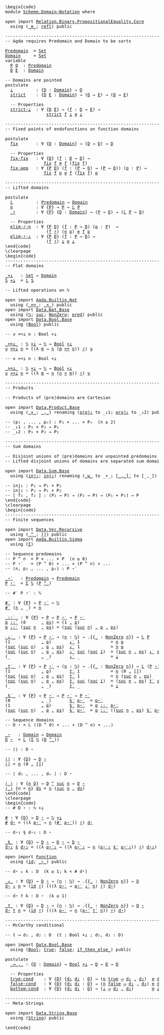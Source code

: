 <pre class="Agda"><a id="1" class="Markup">\begin{code}</a>
<a id="14" class="Keyword">module</a> <a id="21" href="Scheme.Domain-Notation.html" class="Module">Scheme.Domain-Notation</a> <a id="44" class="Keyword">where</a>

<a id="51" class="Keyword">open</a> <a id="56" class="Keyword">import</a> <a id="63" href="Relation.Binary.PropositionalEquality.Core.html" class="Module">Relation.Binary.PropositionalEquality.Core</a>
  <a id="108" class="Keyword">using</a> <a id="114" class="Symbol">(</a><a id="115" href="Agda.Builtin.Equality.html#150" class="Datatype Operator">_≡_</a><a id="118" class="Symbol">;</a> <a id="120" href="Agda.Builtin.Equality.html#207" class="InductiveConstructor">refl</a><a id="124" class="Symbol">)</a> <a id="126" class="Keyword">public</a>

<a id="134" class="Comment">------------------------------------------------------------------------</a>
<a id="207" class="Comment">-- Agda requires Predomain and Domain to be sorts</a>

<a id="Predomain"></a><a id="258" href="Scheme.Domain-Notation.html#258" class="Function">Predomain</a>  <a id="269" class="Symbol">=</a> <a id="271" href="Agda.Primitive.html#388" class="Primitive">Set</a>
<a id="Domain"></a><a id="275" href="Scheme.Domain-Notation.html#275" class="Function">Domain</a>     <a id="286" class="Symbol">=</a> <a id="288" href="Agda.Primitive.html#388" class="Primitive">Set</a>
<a id="292" class="Keyword">variable</a>
  <a id="303" href="Scheme.Domain-Notation.html#303" class="Generalizable">P</a> <a id="305" href="Scheme.Domain-Notation.html#305" class="Generalizable">Q</a>  <a id="308" class="Symbol">:</a> <a id="310" href="Scheme.Domain-Notation.html#258" class="Function">Predomain</a>
  <a id="322" href="Scheme.Domain-Notation.html#322" class="Generalizable">D</a> <a id="324" href="Scheme.Domain-Notation.html#324" class="Generalizable">E</a>  <a id="327" class="Symbol">:</a> <a id="329" href="Scheme.Domain-Notation.html#275" class="Function">Domain</a>

<a id="337" class="Comment">-- Domains are pointed</a>
<a id="360" class="Keyword">postulate</a>
  <a id="⊥"></a><a id="372" href="Scheme.Domain-Notation.html#372" class="Postulate">⊥</a>         <a id="382" class="Symbol">:</a> <a id="384" class="Symbol">{</a><a id="385" href="Scheme.Domain-Notation.html#385" class="Bound">D</a> <a id="387" class="Symbol">:</a> <a id="389" href="Scheme.Domain-Notation.html#275" class="Function">Domain</a><a id="395" class="Symbol">}</a> <a id="397" class="Symbol">→</a> <a id="399" href="Scheme.Domain-Notation.html#385" class="Bound">D</a>
  <a id="strict"></a><a id="403" href="Scheme.Domain-Notation.html#403" class="Postulate">strict</a>    <a id="413" class="Symbol">:</a> <a id="415" class="Symbol">{</a><a id="416" href="Scheme.Domain-Notation.html#416" class="Bound">D</a> <a id="418" href="Scheme.Domain-Notation.html#418" class="Bound">E</a> <a id="420" class="Symbol">:</a> <a id="422" href="Scheme.Domain-Notation.html#275" class="Function">Domain</a><a id="428" class="Symbol">}</a> <a id="430" class="Symbol">→</a> <a id="432" class="Symbol">(</a><a id="433" href="Scheme.Domain-Notation.html#416" class="Bound">D</a> <a id="435" class="Symbol">→</a> <a id="437" href="Scheme.Domain-Notation.html#418" class="Bound">E</a><a id="438" class="Symbol">)</a> <a id="440" class="Symbol">→</a> <a id="442" class="Symbol">(</a><a id="443" href="Scheme.Domain-Notation.html#416" class="Bound">D</a> <a id="445" class="Symbol">→</a> <a id="447" href="Scheme.Domain-Notation.html#418" class="Bound">E</a><a id="448" class="Symbol">)</a>

  <a id="453" class="Comment">-- Properties</a>
  <a id="strict-⊥"></a><a id="469" href="Scheme.Domain-Notation.html#469" class="Postulate">strict-⊥</a>  <a id="479" class="Symbol">:</a> <a id="481" class="Symbol">∀</a> <a id="483" class="Symbol">{</a><a id="484" href="Scheme.Domain-Notation.html#484" class="Bound">D</a> <a id="486" href="Scheme.Domain-Notation.html#486" class="Bound">E</a><a id="487" class="Symbol">}</a> <a id="489" class="Symbol">→</a> <a id="491" class="Symbol">(</a><a id="492" href="Scheme.Domain-Notation.html#492" class="Bound">f</a> <a id="494" class="Symbol">:</a> <a id="496" href="Scheme.Domain-Notation.html#484" class="Bound">D</a> <a id="498" class="Symbol">→</a> <a id="500" href="Scheme.Domain-Notation.html#486" class="Bound">E</a><a id="501" class="Symbol">)</a> <a id="503" class="Symbol">→</a>
                <a id="521" href="Scheme.Domain-Notation.html#403" class="Postulate">strict</a> <a id="528" href="Scheme.Domain-Notation.html#492" class="Bound">f</a> <a id="530" href="Scheme.Domain-Notation.html#372" class="Postulate">⊥</a> <a id="532" href="Agda.Builtin.Equality.html#150" class="Datatype Operator">≡</a> <a id="534" href="Scheme.Domain-Notation.html#372" class="Postulate">⊥</a>

<a id="537" class="Comment">------------------------------------------------------------------------</a>
<a id="610" class="Comment">-- Fixed points of endofunctions on function domains</a>

<a id="664" class="Keyword">postulate</a>
  <a id="fix"></a><a id="676" href="Scheme.Domain-Notation.html#676" class="Postulate">fix</a>       <a id="686" class="Symbol">:</a> <a id="688" class="Symbol">∀</a> <a id="690" class="Symbol">{</a><a id="691" href="Scheme.Domain-Notation.html#691" class="Bound">D</a> <a id="693" class="Symbol">:</a> <a id="695" href="Scheme.Domain-Notation.html#275" class="Function">Domain</a><a id="701" class="Symbol">}</a> <a id="703" class="Symbol">→</a> <a id="705" class="Symbol">(</a><a id="706" href="Scheme.Domain-Notation.html#691" class="Bound">D</a> <a id="708" class="Symbol">→</a> <a id="710" href="Scheme.Domain-Notation.html#691" class="Bound">D</a><a id="711" class="Symbol">)</a> <a id="713" class="Symbol">→</a> <a id="715" href="Scheme.Domain-Notation.html#691" class="Bound">D</a>

  <a id="720" class="Comment">-- Properties</a>
  <a id="fix-fix"></a><a id="736" href="Scheme.Domain-Notation.html#736" class="Postulate">fix-fix</a>   <a id="746" class="Symbol">:</a> <a id="748" class="Symbol">∀</a> <a id="750" class="Symbol">{</a><a id="751" href="Scheme.Domain-Notation.html#751" class="Bound">D</a><a id="752" class="Symbol">}</a> <a id="754" class="Symbol">(</a><a id="755" href="Scheme.Domain-Notation.html#755" class="Bound">f</a> <a id="757" class="Symbol">:</a> <a id="759" href="Scheme.Domain-Notation.html#751" class="Bound">D</a> <a id="761" class="Symbol">→</a> <a id="763" href="Scheme.Domain-Notation.html#751" class="Bound">D</a><a id="764" class="Symbol">)</a> <a id="766" class="Symbol">→</a>
               <a id="783" href="Scheme.Domain-Notation.html#676" class="Postulate">fix</a> <a id="787" href="Scheme.Domain-Notation.html#755" class="Bound">f</a> <a id="789" href="Agda.Builtin.Equality.html#150" class="Datatype Operator">≡</a> <a id="791" href="Scheme.Domain-Notation.html#755" class="Bound">f</a> <a id="793" class="Symbol">(</a><a id="794" href="Scheme.Domain-Notation.html#676" class="Postulate">fix</a> <a id="798" href="Scheme.Domain-Notation.html#755" class="Bound">f</a><a id="799" class="Symbol">)</a>
  <a id="fix-app"></a><a id="803" href="Scheme.Domain-Notation.html#803" class="Postulate">fix-app</a>   <a id="813" class="Symbol">:</a> <a id="815" class="Symbol">∀</a> <a id="817" class="Symbol">{</a><a id="818" href="Scheme.Domain-Notation.html#818" class="Bound">P</a> <a id="820" href="Scheme.Domain-Notation.html#820" class="Bound">D</a><a id="821" class="Symbol">}</a> <a id="823" class="Symbol">(</a><a id="824" href="Scheme.Domain-Notation.html#824" class="Bound">f</a> <a id="826" class="Symbol">:</a> <a id="828" class="Symbol">(</a><a id="829" href="Scheme.Domain-Notation.html#818" class="Bound">P</a> <a id="831" class="Symbol">→</a> <a id="833" href="Scheme.Domain-Notation.html#820" class="Bound">D</a><a id="834" class="Symbol">)</a> <a id="836" class="Symbol">→</a> <a id="838" class="Symbol">(</a><a id="839" href="Scheme.Domain-Notation.html#818" class="Bound">P</a> <a id="841" class="Symbol">→</a> <a id="843" href="Scheme.Domain-Notation.html#820" class="Bound">D</a><a id="844" class="Symbol">))</a> <a id="847" class="Symbol">(</a><a id="848" href="Scheme.Domain-Notation.html#848" class="Bound">p</a> <a id="850" class="Symbol">:</a> <a id="852" href="Scheme.Domain-Notation.html#818" class="Bound">P</a><a id="853" class="Symbol">)</a> <a id="855" class="Symbol">→</a>
               <a id="872" href="Scheme.Domain-Notation.html#676" class="Postulate">fix</a> <a id="876" href="Scheme.Domain-Notation.html#824" class="Bound">f</a> <a id="878" href="Scheme.Domain-Notation.html#848" class="Bound">p</a> <a id="880" href="Agda.Builtin.Equality.html#150" class="Datatype Operator">≡</a> <a id="882" href="Scheme.Domain-Notation.html#824" class="Bound">f</a> <a id="884" class="Symbol">(</a><a id="885" href="Scheme.Domain-Notation.html#676" class="Postulate">fix</a> <a id="889" href="Scheme.Domain-Notation.html#824" class="Bound">f</a><a id="890" class="Symbol">)</a> <a id="892" href="Scheme.Domain-Notation.html#848" class="Bound">p</a>

<a id="895" class="Comment">------------------------------------------------------------------------</a>
<a id="968" class="Comment">-- Lifted domains</a>

<a id="987" class="Keyword">postulate</a>
  <a id="𝕃"></a><a id="999" href="Scheme.Domain-Notation.html#999" class="Postulate">𝕃</a>         <a id="1009" class="Symbol">:</a> <a id="1011" href="Scheme.Domain-Notation.html#258" class="Function">Predomain</a> <a id="1021" class="Symbol">→</a> <a id="1023" href="Scheme.Domain-Notation.html#275" class="Function">Domain</a>
  <a id="η"></a><a id="1032" href="Scheme.Domain-Notation.html#1032" class="Postulate">η</a>         <a id="1042" class="Symbol">:</a> <a id="1044" class="Symbol">∀</a> <a id="1046" class="Symbol">{</a><a id="1047" href="Scheme.Domain-Notation.html#1047" class="Bound">P</a><a id="1048" class="Symbol">}</a> <a id="1050" class="Symbol">→</a> <a id="1052" href="Scheme.Domain-Notation.html#1047" class="Bound">P</a> <a id="1054" class="Symbol">→</a> <a id="1056" href="Scheme.Domain-Notation.html#999" class="Postulate">𝕃</a> <a id="1058" href="Scheme.Domain-Notation.html#1047" class="Bound">P</a>
  <a id="_♯"></a><a id="1062" href="Scheme.Domain-Notation.html#1062" class="Postulate Operator">_♯</a>        <a id="1072" class="Symbol">:</a> <a id="1074" class="Symbol">∀</a> <a id="1076" class="Symbol">{</a><a id="1077" href="Scheme.Domain-Notation.html#1077" class="Bound">P</a><a id="1078" class="Symbol">}</a> <a id="1080" class="Symbol">{</a><a id="1081" href="Scheme.Domain-Notation.html#1081" class="Bound">D</a> <a id="1083" class="Symbol">:</a> <a id="1085" href="Scheme.Domain-Notation.html#275" class="Function">Domain</a><a id="1091" class="Symbol">}</a> <a id="1093" class="Symbol">→</a> <a id="1095" class="Symbol">(</a><a id="1096" href="Scheme.Domain-Notation.html#1077" class="Bound">P</a> <a id="1098" class="Symbol">→</a> <a id="1100" href="Scheme.Domain-Notation.html#1081" class="Bound">D</a><a id="1101" class="Symbol">)</a> <a id="1103" class="Symbol">→</a> <a id="1105" class="Symbol">(</a><a id="1106" href="Scheme.Domain-Notation.html#999" class="Postulate">𝕃</a> <a id="1108" href="Scheme.Domain-Notation.html#1077" class="Bound">P</a> <a id="1110" class="Symbol">→</a> <a id="1112" href="Scheme.Domain-Notation.html#1081" class="Bound">D</a><a id="1113" class="Symbol">)</a>

  <a id="1118" class="Comment">-- Properties</a>
  <a id="elim-♯-η"></a><a id="1134" href="Scheme.Domain-Notation.html#1134" class="Postulate">elim-♯-η</a>  <a id="1144" class="Symbol">:</a> <a id="1146" class="Symbol">∀</a> <a id="1148" class="Symbol">{</a><a id="1149" href="Scheme.Domain-Notation.html#1149" class="Bound">P</a> <a id="1151" href="Scheme.Domain-Notation.html#1151" class="Bound">D</a><a id="1152" class="Symbol">}</a> <a id="1154" class="Symbol">(</a><a id="1155" href="Scheme.Domain-Notation.html#1155" class="Bound">f</a> <a id="1157" class="Symbol">:</a> <a id="1159" href="Scheme.Domain-Notation.html#1149" class="Bound">P</a> <a id="1161" class="Symbol">→</a> <a id="1163" href="Scheme.Domain-Notation.html#1151" class="Bound">D</a><a id="1164" class="Symbol">)</a> <a id="1166" class="Symbol">(</a><a id="1167" href="Scheme.Domain-Notation.html#1167" class="Bound">p</a> <a id="1169" class="Symbol">:</a> <a id="1171" href="Scheme.Domain-Notation.html#1149" class="Bound">P</a><a id="1172" class="Symbol">)</a>  <a id="1175" class="Symbol">→</a>
                <a id="1193" class="Symbol">(</a><a id="1194" href="Scheme.Domain-Notation.html#1155" class="Bound">f</a> <a id="1196" href="Scheme.Domain-Notation.html#1062" class="Postulate Operator">♯</a><a id="1197" class="Symbol">)</a> <a id="1199" class="Symbol">(</a><a id="1200" href="Scheme.Domain-Notation.html#1032" class="Postulate">η</a> <a id="1202" href="Scheme.Domain-Notation.html#1167" class="Bound">p</a><a id="1203" class="Symbol">)</a> <a id="1205" href="Agda.Builtin.Equality.html#150" class="Datatype Operator">≡</a> <a id="1207" href="Scheme.Domain-Notation.html#1155" class="Bound">f</a> <a id="1209" href="Scheme.Domain-Notation.html#1167" class="Bound">p</a>
  <a id="elim-♯-⊥"></a><a id="1213" href="Scheme.Domain-Notation.html#1213" class="Postulate">elim-♯-⊥</a>  <a id="1223" class="Symbol">:</a> <a id="1225" class="Symbol">∀</a> <a id="1227" class="Symbol">{</a><a id="1228" href="Scheme.Domain-Notation.html#1228" class="Bound">P</a> <a id="1230" href="Scheme.Domain-Notation.html#1230" class="Bound">D</a><a id="1231" class="Symbol">}</a> <a id="1233" class="Symbol">(</a><a id="1234" href="Scheme.Domain-Notation.html#1234" class="Bound">f</a> <a id="1236" class="Symbol">:</a> <a id="1238" href="Scheme.Domain-Notation.html#1228" class="Bound">P</a> <a id="1240" class="Symbol">→</a> <a id="1242" href="Scheme.Domain-Notation.html#1230" class="Bound">D</a><a id="1243" class="Symbol">)</a> <a id="1245" class="Symbol">→</a>
                <a id="1263" class="Symbol">(</a><a id="1264" href="Scheme.Domain-Notation.html#1234" class="Bound">f</a> <a id="1266" href="Scheme.Domain-Notation.html#1062" class="Postulate Operator">♯</a><a id="1267" class="Symbol">)</a> <a id="1269" href="Scheme.Domain-Notation.html#372" class="Postulate">⊥</a> <a id="1271" href="Agda.Builtin.Equality.html#150" class="Datatype Operator">≡</a> <a id="1273" href="Scheme.Domain-Notation.html#372" class="Postulate">⊥</a>
<a id="1275" class="Markup">\end{code}</a><a id="1285" class="Background">
\clearpage
</a><a id="1297" class="Markup">\begin{code}</a>
<a id="1310" class="Comment">------------------------------------------------------------------------</a>
<a id="1383" class="Comment">-- Flat domains</a>

<a id="_+⊥"></a><a id="1400" href="Scheme.Domain-Notation.html#1400" class="Function Operator">_+⊥</a>   <a id="1406" class="Symbol">:</a> <a id="1408" href="Agda.Primitive.html#388" class="Primitive">Set</a> <a id="1412" class="Symbol">→</a> <a id="1414" href="Scheme.Domain-Notation.html#275" class="Function">Domain</a>
<a id="1421" href="Scheme.Domain-Notation.html#1421" class="Bound">S</a> <a id="1423" href="Scheme.Domain-Notation.html#1400" class="Function Operator">+⊥</a>  <a id="1427" class="Symbol">=</a> <a id="1429" href="Scheme.Domain-Notation.html#999" class="Postulate">𝕃</a> <a id="1431" href="Scheme.Domain-Notation.html#1421" class="Bound">S</a>

<a id="1434" class="Comment">-- Lifted operations on ℕ</a>

<a id="1461" class="Keyword">open</a> <a id="1466" class="Keyword">import</a> <a id="1473" href="Agda.Builtin.Nat.html" class="Module">Agda.Builtin.Nat</a>
  <a id="1492" class="Keyword">using</a> <a id="1498" class="Symbol">(</a><a id="1499" href="Agda.Builtin.Nat.html#631" class="Primitive Operator">_==_</a><a id="1503" class="Symbol">;</a> <a id="1505" href="Agda.Builtin.Nat.html#757" class="Primitive Operator">_&lt;_</a><a id="1508" class="Symbol">)</a> <a id="1510" class="Keyword">public</a>
<a id="1517" class="Keyword">open</a> <a id="1522" class="Keyword">import</a> <a id="1529" href="Data.Nat.Base.html" class="Module">Data.Nat.Base</a>
  <a id="1545" class="Keyword">using</a> <a id="1551" class="Symbol">(</a><a id="1552" href="Agda.Builtin.Nat.html#203" class="Datatype">ℕ</a><a id="1553" class="Symbol">;</a> <a id="1555" href="Agda.Builtin.Nat.html#234" class="InductiveConstructor">suc</a><a id="1558" class="Symbol">;</a> <a id="1560" href="Data.Nat.Base.html#3266" class="Record">NonZero</a><a id="1567" class="Symbol">;</a> <a id="1569" href="Data.Nat.Base.html#5272" class="Function">pred</a><a id="1573" class="Symbol">)</a> <a id="1575" class="Keyword">public</a>
<a id="1582" class="Keyword">open</a> <a id="1587" class="Keyword">import</a> <a id="1594" href="Data.Bool.Base.html" class="Module">Data.Bool.Base</a>
  <a id="1611" class="Keyword">using</a> <a id="1617" class="Symbol">(</a><a id="1618" href="Agda.Builtin.Bool.html#173" class="Datatype">Bool</a><a id="1622" class="Symbol">)</a> <a id="1624" class="Keyword">public</a>

<a id="1632" class="Comment">-- ν ==⊥ n : Bool +⊥</a>

<a id="_==⊥_"></a><a id="1654" href="Scheme.Domain-Notation.html#1654" class="Function Operator">_==⊥_</a> <a id="1660" class="Symbol">:</a> <a id="1662" href="Agda.Builtin.Nat.html#203" class="Datatype">ℕ</a> <a id="1664" href="Scheme.Domain-Notation.html#1400" class="Function Operator">+⊥</a> <a id="1667" class="Symbol">→</a> <a id="1669" href="Agda.Builtin.Nat.html#203" class="Datatype">ℕ</a> <a id="1671" class="Symbol">→</a> <a id="1673" href="Agda.Builtin.Bool.html#173" class="Datatype">Bool</a> <a id="1678" href="Scheme.Domain-Notation.html#1400" class="Function Operator">+⊥</a>
<a id="1681" href="Scheme.Domain-Notation.html#1681" class="Bound">ν</a> <a id="1683" href="Scheme.Domain-Notation.html#1654" class="Function Operator">==⊥</a> <a id="1687" href="Scheme.Domain-Notation.html#1687" class="Bound">n</a> <a id="1689" class="Symbol">=</a> <a id="1691" class="Symbol">((λ</a> <a id="1695" href="Scheme.Domain-Notation.html#1695" class="Bound">m</a> <a id="1697" class="Symbol">→</a> <a id="1699" href="Scheme.Domain-Notation.html#1032" class="Postulate">η</a> <a id="1701" class="Symbol">(</a><a id="1702" href="Scheme.Domain-Notation.html#1695" class="Bound">m</a> <a id="1704" href="Agda.Builtin.Nat.html#631" class="Primitive Operator">==</a> <a id="1707" href="Scheme.Domain-Notation.html#1687" class="Bound">n</a><a id="1708" class="Symbol">))</a> <a id="1711" href="Scheme.Domain-Notation.html#1062" class="Postulate Operator">♯</a><a id="1712" class="Symbol">)</a> <a id="1714" href="Scheme.Domain-Notation.html#1681" class="Bound">ν</a>

<a id="1717" class="Comment">-- ν &gt;=⊥ n : Bool +⊥</a>

<a id="_&gt;=⊥_"></a><a id="1739" href="Scheme.Domain-Notation.html#1739" class="Function Operator">_&gt;=⊥_</a> <a id="1745" class="Symbol">:</a> <a id="1747" href="Agda.Builtin.Nat.html#203" class="Datatype">ℕ</a> <a id="1749" href="Scheme.Domain-Notation.html#1400" class="Function Operator">+⊥</a> <a id="1752" class="Symbol">→</a> <a id="1754" href="Agda.Builtin.Nat.html#203" class="Datatype">ℕ</a> <a id="1756" class="Symbol">→</a> <a id="1758" href="Agda.Builtin.Bool.html#173" class="Datatype">Bool</a> <a id="1763" href="Scheme.Domain-Notation.html#1400" class="Function Operator">+⊥</a>
<a id="1766" href="Scheme.Domain-Notation.html#1766" class="Bound">ν</a> <a id="1768" href="Scheme.Domain-Notation.html#1739" class="Function Operator">&gt;=⊥</a> <a id="1772" href="Scheme.Domain-Notation.html#1772" class="Bound">n</a> <a id="1774" class="Symbol">=</a> <a id="1776" class="Symbol">((λ</a> <a id="1780" href="Scheme.Domain-Notation.html#1780" class="Bound">m</a> <a id="1782" class="Symbol">→</a> <a id="1784" href="Scheme.Domain-Notation.html#1032" class="Postulate">η</a> <a id="1786" class="Symbol">(</a><a id="1787" href="Scheme.Domain-Notation.html#1772" class="Bound">n</a> <a id="1789" href="Agda.Builtin.Nat.html#757" class="Primitive Operator">&lt;</a> <a id="1791" href="Scheme.Domain-Notation.html#1780" class="Bound">m</a><a id="1792" class="Symbol">))</a> <a id="1795" href="Scheme.Domain-Notation.html#1062" class="Postulate Operator">♯</a><a id="1796" class="Symbol">)</a> <a id="1798" href="Scheme.Domain-Notation.html#1766" class="Bound">ν</a>

<a id="1801" class="Comment">------------------------------------------------------------------------</a>
<a id="1874" class="Comment">-- Products</a>

<a id="1887" class="Comment">-- Products of (pre)domains are Cartesian</a>

<a id="1930" class="Keyword">open</a> <a id="1935" class="Keyword">import</a> <a id="1942" href="Data.Product.Base.html" class="Module">Data.Product.Base</a>
  <a id="1962" class="Keyword">using</a> <a id="1968" class="Symbol">(</a><a id="1969" href="Data.Product.Base.html#1618" class="Function Operator">_×_</a><a id="1972" class="Symbol">;</a> <a id="1974" href="Agda.Builtin.Sigma.html#235" class="InductiveConstructor Operator">_,_</a><a id="1977" class="Symbol">)</a> <a id="1979" class="Keyword">renaming</a> <a id="1988" class="Symbol">(</a><a id="1989" href="Data.Product.Base.html#636" class="Field">proj₁</a> <a id="1995" class="Symbol">to</a> <a id="1998" class="Field">_↓1</a><a id="2001" class="Symbol">;</a> <a id="2003" href="Data.Product.Base.html#650" class="Field">proj₂</a> <a id="2009" class="Symbol">to</a> <a id="2012" class="Field">_↓2</a><a id="2015" class="Symbol">)</a> <a id="2017" class="Keyword">public</a>

<a id="2025" class="Comment">-- (p₁ , ... , pₙ) : P₁ × ... × Pₙ  (n ≥ 2)</a>
<a id="2069" class="Comment">-- _↓1 : P₁ × P₂ → P₁</a>
<a id="2091" class="Comment">-- _↓2 : P₁ × P₂ → P₂</a>

<a id="2114" class="Comment">------------------------------------------------------------------------</a>
<a id="2187" class="Comment">-- Sum domains</a>

<a id="2203" class="Comment">-- Disjoint unions of (pre)domains are unpointed predomains</a>
<a id="2263" class="Comment">-- Lifted disjoint unions of domains are separated sum domains</a>

<a id="2327" class="Keyword">open</a> <a id="2332" class="Keyword">import</a> <a id="2339" href="Data.Sum.Base.html" class="Module">Data.Sum.Base</a>
  <a id="2355" class="Keyword">using</a> <a id="2361" class="Symbol">(</a><a id="2362" href="Data.Sum.Base.html#675" class="InductiveConstructor">inj₁</a><a id="2366" class="Symbol">;</a> <a id="2368" href="Data.Sum.Base.html#700" class="InductiveConstructor">inj₂</a><a id="2372" class="Symbol">)</a> <a id="2374" class="Keyword">renaming</a> <a id="2383" class="Symbol">(</a><a id="2384" href="Data.Sum.Base.html#625" class="Datatype Operator">_⊎_</a> <a id="2388" class="Symbol">to</a> <a id="2391" class="Datatype Operator">_+_</a><a id="2394" class="Symbol">;</a> <a id="2396" href="Data.Sum.Base.html#980" class="Function Operator">[_,_]′</a> <a id="2403" class="Symbol">to</a> <a id="2406" class="Function Operator">[_,_]</a><a id="2411" class="Symbol">)</a> <a id="2413" class="Keyword">public</a>

<a id="2421" class="Comment">-- inj₁ : P₁ → P₁ + P₂</a>
<a id="2444" class="Comment">-- inj₂ : P₂ → P₁ + P₂</a>
<a id="2467" class="Comment">-- [ f₁ , f₂ ] : (P₁ → P) → (P₂ → P) → (P₁ + P₂) → P</a>
<a id="2520" class="Markup">\end{code}</a><a id="2530" class="Background">
\clearpage
</a><a id="2542" class="Markup">\begin{code}</a>
<a id="2555" class="Comment">------------------------------------------------------------------------</a>
<a id="2628" class="Comment">-- Finite sequences</a>

<a id="2649" class="Keyword">open</a> <a id="2654" class="Keyword">import</a> <a id="2661" href="Data.Vec.Recursive.html" class="Module">Data.Vec.Recursive</a>
  <a id="2682" class="Keyword">using</a> <a id="2688" class="Symbol">(</a><a id="2689" href="Data.Vec.Recursive.html#1962" class="Function Operator">_^_</a><a id="2692" class="Symbol">;</a> <a id="2694" href="Data.Vec.Recursive.html#2053" class="InductiveConstructor">[]</a><a id="2696" class="Symbol">)</a> <a id="2698" class="Keyword">public</a>
<a id="2705" class="Keyword">open</a> <a id="2710" class="Keyword">import</a> <a id="2717" href="Agda.Builtin.Sigma.html" class="Module">Agda.Builtin.Sigma</a>
  <a id="2738" class="Keyword">using</a> <a id="2744" class="Symbol">(</a><a id="2745" href="Agda.Builtin.Sigma.html#165" class="Record">Σ</a><a id="2746" class="Symbol">)</a>

<a id="2749" class="Comment">-- Sequence predomains</a>
<a id="2772" class="Comment">-- P ^ n  = P × ... × P  (n ≥ 0)</a>
<a id="2805" class="Comment">-- P ⋆′   = (P ^ 0) + ... + (P ^ n) + ...</a>
<a id="2847" class="Comment">-- (n, p₁ , ... , pₙ) : P ⋆′</a>

<a id="_⋆′"></a><a id="2877" href="Scheme.Domain-Notation.html#2877" class="Function Operator">_⋆′</a>   <a id="2883" class="Symbol">:</a> <a id="2885" href="Scheme.Domain-Notation.html#258" class="Function">Predomain</a> <a id="2895" class="Symbol">→</a> <a id="2897" href="Scheme.Domain-Notation.html#258" class="Function">Predomain</a>
<a id="2907" href="Scheme.Domain-Notation.html#2907" class="Bound">P</a> <a id="2909" href="Scheme.Domain-Notation.html#2877" class="Function Operator">⋆′</a>  <a id="2913" class="Symbol">=</a> <a id="2915" href="Agda.Builtin.Sigma.html#165" class="Record">Σ</a> <a id="2917" href="Agda.Builtin.Nat.html#203" class="Datatype">ℕ</a> <a id="2919" class="Symbol">(</a><a id="2920" href="Scheme.Domain-Notation.html#2907" class="Bound">P</a> <a id="2922" href="Data.Vec.Recursive.html#1962" class="Function Operator">^_</a><a id="2924" class="Symbol">)</a>

<a id="2927" class="Comment">-- #′ P ⋆′ : ℕ</a>

<a id="#′"></a><a id="2943" href="Scheme.Domain-Notation.html#2943" class="Function">#′</a> <a id="2946" class="Symbol">:</a> <a id="2948" class="Symbol">∀</a> <a id="2950" class="Symbol">{</a><a id="2951" href="Scheme.Domain-Notation.html#2951" class="Bound">P</a><a id="2952" class="Symbol">}</a> <a id="2954" class="Symbol">→</a> <a id="2956" href="Scheme.Domain-Notation.html#2951" class="Bound">P</a> <a id="2958" href="Scheme.Domain-Notation.html#2877" class="Function Operator">⋆′</a> <a id="2961" class="Symbol">→</a> <a id="2963" href="Agda.Builtin.Nat.html#203" class="Datatype">ℕ</a>
<a id="2965" href="Scheme.Domain-Notation.html#2943" class="Function">#′</a> <a id="2968" class="Symbol">(</a><a id="2969" href="Scheme.Domain-Notation.html#2969" class="Bound">n</a> <a id="2971" href="Agda.Builtin.Sigma.html#235" class="InductiveConstructor Operator">,</a> <a id="2973" class="Symbol">_)</a> <a id="2976" class="Symbol">=</a> <a id="2978" href="Scheme.Domain-Notation.html#2969" class="Bound">n</a>

<a id="_::′_"></a><a id="2981" href="Scheme.Domain-Notation.html#2981" class="Function Operator">_::′_</a> <a id="2987" class="Symbol">:</a> <a id="2989" class="Symbol">∀</a> <a id="2991" class="Symbol">{</a><a id="2992" href="Scheme.Domain-Notation.html#2992" class="Bound">P</a><a id="2993" class="Symbol">}</a> <a id="2995" class="Symbol">→</a> <a id="2997" href="Scheme.Domain-Notation.html#2992" class="Bound">P</a> <a id="2999" class="Symbol">→</a> <a id="3001" href="Scheme.Domain-Notation.html#2992" class="Bound">P</a> <a id="3003" href="Scheme.Domain-Notation.html#2877" class="Function Operator">⋆′</a> <a id="3006" class="Symbol">→</a> <a id="3008" href="Scheme.Domain-Notation.html#2992" class="Bound">P</a> <a id="3010" href="Scheme.Domain-Notation.html#2877" class="Function Operator">⋆′</a>
<a id="3013" href="Scheme.Domain-Notation.html#3013" class="Bound">p</a> <a id="3015" href="Scheme.Domain-Notation.html#2981" class="Function Operator">::′</a> <a id="3019" class="Symbol">(</a><a id="3020" class="Number">0</a>      <a id="3027" href="Agda.Builtin.Sigma.html#235" class="InductiveConstructor Operator">,</a> <a id="3029" href="Scheme.Domain-Notation.html#3029" class="Bound">ps</a><a id="3031" class="Symbol">)</a> <a id="3033" class="Symbol">=</a> <a id="3035" class="Symbol">(</a><a id="3036" class="Number">1</a> <a id="3038" href="Agda.Builtin.Sigma.html#235" class="InductiveConstructor Operator">,</a> <a id="3040" href="Scheme.Domain-Notation.html#3013" class="Bound">p</a><a id="3041" class="Symbol">)</a>
<a id="3043" href="Scheme.Domain-Notation.html#3043" class="Bound">p</a> <a id="3045" href="Scheme.Domain-Notation.html#2981" class="Function Operator">::′</a> <a id="3049" class="Symbol">(</a><a id="3050" href="Agda.Builtin.Nat.html#234" class="InductiveConstructor">suc</a> <a id="3054" href="Scheme.Domain-Notation.html#3054" class="Bound">n</a>  <a id="3057" href="Agda.Builtin.Sigma.html#235" class="InductiveConstructor Operator">,</a> <a id="3059" href="Scheme.Domain-Notation.html#3059" class="Bound">ps</a><a id="3061" class="Symbol">)</a> <a id="3063" class="Symbol">=</a> <a id="3065" class="Symbol">(</a><a id="3066" href="Agda.Builtin.Nat.html#234" class="InductiveConstructor">suc</a> <a id="3070" class="Symbol">(</a><a id="3071" href="Agda.Builtin.Nat.html#234" class="InductiveConstructor">suc</a> <a id="3075" href="Scheme.Domain-Notation.html#3054" class="Bound">n</a><a id="3076" class="Symbol">)</a> <a id="3078" href="Agda.Builtin.Sigma.html#235" class="InductiveConstructor Operator">,</a> <a id="3080" href="Scheme.Domain-Notation.html#3043" class="Bound">p</a> <a id="3082" href="Agda.Builtin.Sigma.html#235" class="InductiveConstructor Operator">,</a> <a id="3084" href="Scheme.Domain-Notation.html#3059" class="Bound">ps</a><a id="3086" class="Symbol">)</a>

<a id="_↓′_"></a><a id="3089" href="Scheme.Domain-Notation.html#3089" class="Function Operator">_↓′_</a> <a id="3094" class="Symbol">:</a> <a id="3096" class="Symbol">∀</a> <a id="3098" class="Symbol">{</a><a id="3099" href="Scheme.Domain-Notation.html#3099" class="Bound">P</a><a id="3100" class="Symbol">}</a> <a id="3102" class="Symbol">→</a> <a id="3104" href="Scheme.Domain-Notation.html#3099" class="Bound">P</a> <a id="3106" href="Scheme.Domain-Notation.html#2877" class="Function Operator">⋆′</a> <a id="3109" class="Symbol">→</a> <a id="3111" class="Symbol">(</a><a id="3112" href="Scheme.Domain-Notation.html#3112" class="Bound">n</a> <a id="3114" class="Symbol">:</a> <a id="3116" href="Agda.Builtin.Nat.html#203" class="Datatype">ℕ</a><a id="3117" class="Symbol">)</a> <a id="3119" class="Symbol">→</a> <a id="3121" class="Symbol">.{{</a><a id="3124" href="Scheme.Domain-Notation.html#3124" class="Bound">_</a> <a id="3126" class="Symbol">:</a> <a id="3128" href="Data.Nat.Base.html#3266" class="Record">NonZero</a> <a id="3136" href="Scheme.Domain-Notation.html#3112" class="Bound">n</a><a id="3137" class="Symbol">}}</a> <a id="3140" class="Symbol">→</a> <a id="3142" href="Scheme.Domain-Notation.html#999" class="Postulate">𝕃</a> <a id="3144" href="Scheme.Domain-Notation.html#3099" class="Bound">P</a>
<a id="3146" class="Symbol">(</a><a id="3147" class="Number">1</a>            <a id="3160" href="Agda.Builtin.Sigma.html#235" class="InductiveConstructor Operator">,</a> <a id="3162" href="Scheme.Domain-Notation.html#3162" class="Bound">p</a><a id="3163" class="Symbol">)</a>       <a id="3171" href="Scheme.Domain-Notation.html#3089" class="Function Operator">↓′</a> <a id="3174" class="Number">1</a>            <a id="3187" class="Symbol">=</a> <a id="3189" href="Scheme.Domain-Notation.html#1032" class="Postulate">η</a> <a id="3191" href="Scheme.Domain-Notation.html#3162" class="Bound">p</a>
<a id="3193" class="Symbol">(</a><a id="3194" href="Agda.Builtin.Nat.html#234" class="InductiveConstructor">suc</a> <a id="3198" class="Symbol">(</a><a id="3199" href="Agda.Builtin.Nat.html#234" class="InductiveConstructor">suc</a> <a id="3203" href="Scheme.Domain-Notation.html#3203" class="Bound">n</a><a id="3204" class="Symbol">)</a>  <a id="3207" href="Agda.Builtin.Sigma.html#235" class="InductiveConstructor Operator">,</a> <a id="3209" href="Scheme.Domain-Notation.html#3209" class="Bound">p</a> <a id="3211" href="Agda.Builtin.Sigma.html#235" class="InductiveConstructor Operator">,</a> <a id="3213" href="Scheme.Domain-Notation.html#3213" class="Bound">ps</a><a id="3215" class="Symbol">)</a>  <a id="3218" href="Scheme.Domain-Notation.html#3089" class="Function Operator">↓′</a> <a id="3221" class="Number">1</a>            <a id="3234" class="Symbol">=</a> <a id="3236" href="Scheme.Domain-Notation.html#1032" class="Postulate">η</a> <a id="3238" href="Scheme.Domain-Notation.html#3209" class="Bound">p</a>
<a id="3240" class="Symbol">(</a><a id="3241" href="Agda.Builtin.Nat.html#234" class="InductiveConstructor">suc</a> <a id="3245" class="Symbol">(</a><a id="3246" href="Agda.Builtin.Nat.html#234" class="InductiveConstructor">suc</a> <a id="3250" href="Scheme.Domain-Notation.html#3250" class="Bound">n</a><a id="3251" class="Symbol">)</a>  <a id="3254" href="Agda.Builtin.Sigma.html#235" class="InductiveConstructor Operator">,</a> <a id="3256" href="Scheme.Domain-Notation.html#3256" class="Bound">p</a> <a id="3258" href="Agda.Builtin.Sigma.html#235" class="InductiveConstructor Operator">,</a> <a id="3260" href="Scheme.Domain-Notation.html#3260" class="Bound">ps</a><a id="3262" class="Symbol">)</a>  <a id="3265" href="Scheme.Domain-Notation.html#3089" class="Function Operator">↓′</a> <a id="3268" href="Agda.Builtin.Nat.html#234" class="InductiveConstructor">suc</a> <a id="3272" class="Symbol">(</a><a id="3273" href="Agda.Builtin.Nat.html#234" class="InductiveConstructor">suc</a> <a id="3277" href="Scheme.Domain-Notation.html#3277" class="Bound">i</a><a id="3278" class="Symbol">)</a>  <a id="3281" class="Symbol">=</a> <a id="3283" class="Symbol">(</a><a id="3284" href="Agda.Builtin.Nat.html#234" class="InductiveConstructor">suc</a> <a id="3288" href="Scheme.Domain-Notation.html#3250" class="Bound">n</a> <a id="3290" href="Agda.Builtin.Sigma.html#235" class="InductiveConstructor Operator">,</a> <a id="3292" href="Scheme.Domain-Notation.html#3260" class="Bound">ps</a><a id="3294" class="Symbol">)</a> <a id="3296" href="Scheme.Domain-Notation.html#3089" class="Function Operator">↓′</a> <a id="3299" href="Agda.Builtin.Nat.html#234" class="InductiveConstructor">suc</a> <a id="3303" href="Scheme.Domain-Notation.html#3277" class="Bound">i</a>
<a id="3305" class="CatchallClause Symbol">(_</a><a id="3307" class="CatchallClause">            </a><a id="3319" href="Agda.Builtin.Sigma.html#235" class="CatchallClause InductiveConstructor Operator">,</a><a id="3320" class="CatchallClause"> </a><a id="3321" class="CatchallClause Symbol">_)</a><a id="3323" class="CatchallClause">       </a><a id="3330" href="Scheme.Domain-Notation.html#3089" class="CatchallClause Function Operator">↓′</a><a id="3332" class="CatchallClause"> </a><a id="3333" class="CatchallClause Symbol">_</a>            <a id="3346" class="Symbol">=</a> <a id="3348" href="Scheme.Domain-Notation.html#372" class="Postulate">⊥</a>

<a id="_†′_"></a><a id="3351" href="Scheme.Domain-Notation.html#3351" class="Function Operator">_†′_</a> <a id="3356" class="Symbol">:</a> <a id="3358" class="Symbol">∀</a> <a id="3360" class="Symbol">{</a><a id="3361" href="Scheme.Domain-Notation.html#3361" class="Bound">P</a><a id="3362" class="Symbol">}</a> <a id="3364" class="Symbol">→</a> <a id="3366" href="Scheme.Domain-Notation.html#3361" class="Bound">P</a> <a id="3368" href="Scheme.Domain-Notation.html#2877" class="Function Operator">⋆′</a> <a id="3371" class="Symbol">→</a> <a id="3373" class="Symbol">(</a><a id="3374" href="Scheme.Domain-Notation.html#3374" class="Bound">n</a> <a id="3376" class="Symbol">:</a> <a id="3378" href="Agda.Builtin.Nat.html#203" class="Datatype">ℕ</a><a id="3379" class="Symbol">)</a> <a id="3381" class="Symbol">→</a> <a id="3383" class="Symbol">.{{</a><a id="3386" href="Scheme.Domain-Notation.html#3386" class="Bound">_</a> <a id="3388" class="Symbol">:</a> <a id="3390" href="Data.Nat.Base.html#3266" class="Record">NonZero</a> <a id="3398" href="Scheme.Domain-Notation.html#3374" class="Bound">n</a><a id="3399" class="Symbol">}}</a> <a id="3402" class="Symbol">→</a> <a id="3404" href="Scheme.Domain-Notation.html#999" class="Postulate">𝕃</a> <a id="3406" class="Symbol">(</a><a id="3407" href="Scheme.Domain-Notation.html#3361" class="Bound">P</a> <a id="3409" href="Scheme.Domain-Notation.html#2877" class="Function Operator">⋆′</a><a id="3411" class="Symbol">)</a>
<a id="3413" class="Symbol">(</a><a id="3414" class="Number">1</a>            <a id="3427" href="Agda.Builtin.Sigma.html#235" class="InductiveConstructor Operator">,</a> <a id="3429" href="Scheme.Domain-Notation.html#3429" class="Bound">p</a><a id="3430" class="Symbol">)</a>       <a id="3438" href="Scheme.Domain-Notation.html#3351" class="Function Operator">†′</a> <a id="3441" class="Number">1</a>            <a id="3454" class="Symbol">=</a> <a id="3456" href="Scheme.Domain-Notation.html#1032" class="Postulate">η</a> <a id="3458" class="Symbol">(</a><a id="3459" class="Number">0</a> <a id="3461" href="Agda.Builtin.Sigma.html#235" class="InductiveConstructor Operator">,</a> <a id="3463" href="Data.Vec.Recursive.html#2053" class="InductiveConstructor">[]</a><a id="3465" class="Symbol">)</a>
<a id="3467" class="Symbol">(</a><a id="3468" href="Agda.Builtin.Nat.html#234" class="InductiveConstructor">suc</a> <a id="3472" class="Symbol">(</a><a id="3473" href="Agda.Builtin.Nat.html#234" class="InductiveConstructor">suc</a> <a id="3477" href="Scheme.Domain-Notation.html#3477" class="Bound">n</a><a id="3478" class="Symbol">)</a>  <a id="3481" href="Agda.Builtin.Sigma.html#235" class="InductiveConstructor Operator">,</a> <a id="3483" href="Scheme.Domain-Notation.html#3483" class="Bound">p</a> <a id="3485" href="Agda.Builtin.Sigma.html#235" class="InductiveConstructor Operator">,</a> <a id="3487" href="Scheme.Domain-Notation.html#3487" class="Bound">ps</a><a id="3489" class="Symbol">)</a>  <a id="3492" href="Scheme.Domain-Notation.html#3351" class="Function Operator">†′</a> <a id="3495" class="Number">1</a>            <a id="3508" class="Symbol">=</a> <a id="3510" href="Scheme.Domain-Notation.html#1032" class="Postulate">η</a> <a id="3512" class="Symbol">(</a><a id="3513" href="Agda.Builtin.Nat.html#234" class="InductiveConstructor">suc</a> <a id="3517" href="Scheme.Domain-Notation.html#3477" class="Bound">n</a> <a id="3519" href="Agda.Builtin.Sigma.html#235" class="InductiveConstructor Operator">,</a> <a id="3521" href="Scheme.Domain-Notation.html#3487" class="Bound">ps</a><a id="3523" class="Symbol">)</a>
<a id="3525" class="Symbol">(</a><a id="3526" href="Agda.Builtin.Nat.html#234" class="InductiveConstructor">suc</a> <a id="3530" class="Symbol">(</a><a id="3531" href="Agda.Builtin.Nat.html#234" class="InductiveConstructor">suc</a> <a id="3535" href="Scheme.Domain-Notation.html#3535" class="Bound">n</a><a id="3536" class="Symbol">)</a>  <a id="3539" href="Agda.Builtin.Sigma.html#235" class="InductiveConstructor Operator">,</a> <a id="3541" href="Scheme.Domain-Notation.html#3541" class="Bound">p</a> <a id="3543" href="Agda.Builtin.Sigma.html#235" class="InductiveConstructor Operator">,</a> <a id="3545" href="Scheme.Domain-Notation.html#3545" class="Bound">ps</a><a id="3547" class="Symbol">)</a>  <a id="3550" href="Scheme.Domain-Notation.html#3351" class="Function Operator">†′</a> <a id="3553" href="Agda.Builtin.Nat.html#234" class="InductiveConstructor">suc</a> <a id="3557" class="Symbol">(</a><a id="3558" href="Agda.Builtin.Nat.html#234" class="InductiveConstructor">suc</a> <a id="3562" href="Scheme.Domain-Notation.html#3562" class="Bound">i</a><a id="3563" class="Symbol">)</a>  <a id="3566" class="Symbol">=</a> <a id="3568" class="Symbol">(</a><a id="3569" href="Agda.Builtin.Nat.html#234" class="InductiveConstructor">suc</a> <a id="3573" href="Scheme.Domain-Notation.html#3535" class="Bound">n</a> <a id="3575" href="Agda.Builtin.Sigma.html#235" class="InductiveConstructor Operator">,</a> <a id="3577" href="Scheme.Domain-Notation.html#3545" class="Bound">ps</a><a id="3579" class="Symbol">)</a> <a id="3581" href="Scheme.Domain-Notation.html#3351" class="Function Operator">†′</a> <a id="3584" href="Agda.Builtin.Nat.html#234" class="InductiveConstructor">suc</a> <a id="3588" href="Scheme.Domain-Notation.html#3562" class="Bound">i</a>
<a id="3590" class="CatchallClause Symbol">(_</a><a id="3592" class="CatchallClause">            </a><a id="3604" href="Agda.Builtin.Sigma.html#235" class="CatchallClause InductiveConstructor Operator">,</a><a id="3605" class="CatchallClause"> </a><a id="3606" class="CatchallClause Symbol">_)</a><a id="3608" class="CatchallClause">       </a><a id="3615" href="Scheme.Domain-Notation.html#3351" class="CatchallClause Function Operator">†′</a><a id="3617" class="CatchallClause"> </a><a id="3618" class="CatchallClause Symbol">_</a>            <a id="3631" class="Symbol">=</a> <a id="3633" href="Scheme.Domain-Notation.html#372" class="Postulate">⊥</a>

<a id="_§′_"></a><a id="3636" href="Scheme.Domain-Notation.html#3636" class="Function Operator">_§′_</a> <a id="3641" class="Symbol">:</a> <a id="3643" class="Symbol">∀</a> <a id="3645" class="Symbol">{</a><a id="3646" href="Scheme.Domain-Notation.html#3646" class="Bound">P</a><a id="3647" class="Symbol">}</a> <a id="3649" class="Symbol">→</a> <a id="3651" href="Scheme.Domain-Notation.html#3646" class="Bound">P</a> <a id="3653" href="Scheme.Domain-Notation.html#2877" class="Function Operator">⋆′</a> <a id="3656" class="Symbol">→</a> <a id="3658" href="Scheme.Domain-Notation.html#3646" class="Bound">P</a> <a id="3660" href="Scheme.Domain-Notation.html#2877" class="Function Operator">⋆′</a> <a id="3663" class="Symbol">→</a> <a id="3665" href="Scheme.Domain-Notation.html#3646" class="Bound">P</a> <a id="3667" href="Scheme.Domain-Notation.html#2877" class="Function Operator">⋆′</a>
<a id="3670" class="Symbol">(</a><a id="3671" class="Number">0</a>            <a id="3684" href="Agda.Builtin.Sigma.html#235" class="InductiveConstructor Operator">,</a> <a id="3686" class="Symbol">_)</a>       <a id="3695" href="Scheme.Domain-Notation.html#3636" class="Function Operator">§′</a> <a id="3698" href="Scheme.Domain-Notation.html#3698" class="Bound">p⋆′</a>  <a id="3703" class="Symbol">=</a> <a id="3705" href="Scheme.Domain-Notation.html#3698" class="Bound">p⋆′</a>
<a id="3709" class="Symbol">(</a><a id="3710" class="Number">1</a>            <a id="3723" href="Agda.Builtin.Sigma.html#235" class="InductiveConstructor Operator">,</a> <a id="3725" href="Scheme.Domain-Notation.html#3725" class="Bound">p</a><a id="3726" class="Symbol">)</a>       <a id="3734" href="Scheme.Domain-Notation.html#3636" class="Function Operator">§′</a> <a id="3737" href="Scheme.Domain-Notation.html#3737" class="Bound">p⋆′</a>  <a id="3742" class="Symbol">=</a> <a id="3744" href="Scheme.Domain-Notation.html#3725" class="Bound">p</a> <a id="3746" href="Scheme.Domain-Notation.html#2981" class="Function Operator">::′</a> <a id="3750" href="Scheme.Domain-Notation.html#3737" class="Bound">p⋆′</a>
<a id="3754" class="Symbol">(</a><a id="3755" href="Agda.Builtin.Nat.html#234" class="InductiveConstructor">suc</a> <a id="3759" class="Symbol">(</a><a id="3760" href="Agda.Builtin.Nat.html#234" class="InductiveConstructor">suc</a> <a id="3764" href="Scheme.Domain-Notation.html#3764" class="Bound">n</a><a id="3765" class="Symbol">)</a>  <a id="3768" href="Agda.Builtin.Sigma.html#235" class="InductiveConstructor Operator">,</a> <a id="3770" href="Scheme.Domain-Notation.html#3770" class="Bound">p</a> <a id="3772" href="Agda.Builtin.Sigma.html#235" class="InductiveConstructor Operator">,</a> <a id="3774" href="Scheme.Domain-Notation.html#3774" class="Bound">ps</a><a id="3776" class="Symbol">)</a>  <a id="3779" href="Scheme.Domain-Notation.html#3636" class="Function Operator">§′</a> <a id="3782" href="Scheme.Domain-Notation.html#3782" class="Bound">p⋆′</a>  <a id="3787" class="Symbol">=</a> <a id="3789" href="Scheme.Domain-Notation.html#3770" class="Bound">p</a> <a id="3791" href="Scheme.Domain-Notation.html#2981" class="Function Operator">::′</a> <a id="3795" class="Symbol">((</a><a id="3797" href="Agda.Builtin.Nat.html#234" class="InductiveConstructor">suc</a> <a id="3801" href="Scheme.Domain-Notation.html#3764" class="Bound">n</a> <a id="3803" href="Agda.Builtin.Sigma.html#235" class="InductiveConstructor Operator">,</a> <a id="3805" href="Scheme.Domain-Notation.html#3774" class="Bound">ps</a><a id="3807" class="Symbol">)</a> <a id="3809" href="Scheme.Domain-Notation.html#3636" class="Function Operator">§′</a> <a id="3812" href="Scheme.Domain-Notation.html#3782" class="Bound">p⋆′</a><a id="3815" class="Symbol">)</a>

<a id="3818" class="Comment">-- Sequence domains</a>
<a id="3838" class="Comment">-- D ⋆ = 𝕃 ((D ^ 0) + ... + (D ^ n) + ...)</a>

<a id="_⋆"></a><a id="3882" href="Scheme.Domain-Notation.html#3882" class="Function Operator">_⋆</a>   <a id="3887" class="Symbol">:</a> <a id="3889" href="Scheme.Domain-Notation.html#275" class="Function">Domain</a> <a id="3896" class="Symbol">→</a> <a id="3898" href="Scheme.Domain-Notation.html#275" class="Function">Domain</a>
<a id="3905" href="Scheme.Domain-Notation.html#3905" class="Bound">D</a> <a id="3907" href="Scheme.Domain-Notation.html#3882" class="Function Operator">⋆</a>  <a id="3910" class="Symbol">=</a> <a id="3912" href="Scheme.Domain-Notation.html#999" class="Postulate">𝕃</a> <a id="3914" class="Symbol">(</a><a id="3915" href="Agda.Builtin.Sigma.html#165" class="Record">Σ</a> <a id="3917" href="Agda.Builtin.Nat.html#203" class="Datatype">ℕ</a> <a id="3919" class="Symbol">(</a><a id="3920" href="Scheme.Domain-Notation.html#3905" class="Bound">D</a> <a id="3922" href="Data.Vec.Recursive.html#1962" class="Function Operator">^_</a><a id="3924" class="Symbol">))</a>

<a id="3928" class="Comment">-- ⟨⟩ : D ⋆</a>

<a id="⟨⟩"></a><a id="3941" href="Scheme.Domain-Notation.html#3941" class="Function">⟨⟩</a> <a id="3944" class="Symbol">:</a> <a id="3946" class="Symbol">∀</a> <a id="3948" class="Symbol">{</a><a id="3949" href="Scheme.Domain-Notation.html#3949" class="Bound">D</a><a id="3950" class="Symbol">}</a> <a id="3952" class="Symbol">→</a> <a id="3954" href="Scheme.Domain-Notation.html#3949" class="Bound">D</a> <a id="3956" href="Scheme.Domain-Notation.html#3882" class="Function Operator">⋆</a>
<a id="3958" href="Scheme.Domain-Notation.html#3941" class="Function">⟨⟩</a> <a id="3961" class="Symbol">=</a> <a id="3963" href="Scheme.Domain-Notation.html#1032" class="Postulate">η</a> <a id="3965" class="Symbol">(</a><a id="3966" class="Number">0</a> <a id="3968" href="Agda.Builtin.Sigma.html#235" class="InductiveConstructor Operator">,</a> <a id="3970" href="Data.Vec.Recursive.html#2053" class="InductiveConstructor">[]</a><a id="3972" class="Symbol">)</a>

<a id="3975" class="Comment">-- ⟨ d₁ , ... , dₙ ⟩ : D ⋆</a>

<a id="⟨_⟩"></a><a id="4003" href="Scheme.Domain-Notation.html#4003" class="Function Operator">⟨_⟩</a> <a id="4007" class="Symbol">:</a> <a id="4009" class="Symbol">∀</a> <a id="4011" class="Symbol">{</a><a id="4012" href="Scheme.Domain-Notation.html#4012" class="Bound">n</a> <a id="4014" href="Scheme.Domain-Notation.html#4014" class="Bound">D</a><a id="4015" class="Symbol">}</a> <a id="4017" class="Symbol">→</a> <a id="4019" href="Scheme.Domain-Notation.html#4014" class="Bound">D</a> <a id="4021" href="Data.Vec.Recursive.html#1962" class="Function Operator">^</a> <a id="4023" href="Agda.Builtin.Nat.html#234" class="InductiveConstructor">suc</a> <a id="4027" href="Scheme.Domain-Notation.html#4012" class="Bound">n</a> <a id="4029" class="Symbol">→</a> <a id="4031" href="Scheme.Domain-Notation.html#4014" class="Bound">D</a> <a id="4033" href="Scheme.Domain-Notation.html#3882" class="Function Operator">⋆</a>
<a id="4035" href="Scheme.Domain-Notation.html#4003" class="Function Operator">⟨_⟩</a> <a id="4039" class="Symbol">{</a><a id="4040" class="Argument">n</a> <a id="4042" class="Symbol">=</a> <a id="4044" href="Scheme.Domain-Notation.html#4044" class="Bound">n</a><a id="4045" class="Symbol">}</a> <a id="4047" href="Scheme.Domain-Notation.html#4047" class="Bound">ds</a> <a id="4050" class="Symbol">=</a> <a id="4052" href="Scheme.Domain-Notation.html#1032" class="Postulate">η</a> <a id="4054" class="Symbol">(</a><a id="4055" href="Agda.Builtin.Nat.html#234" class="InductiveConstructor">suc</a> <a id="4059" href="Scheme.Domain-Notation.html#4044" class="Bound">n</a> <a id="4061" href="Agda.Builtin.Sigma.html#235" class="InductiveConstructor Operator">,</a> <a id="4063" href="Scheme.Domain-Notation.html#4047" class="Bound">ds</a><a id="4065" class="Symbol">)</a>
<a id="4067" class="Markup">\end{code}</a><a id="4077" class="Background">
\clearpage
</a><a id="4089" class="Markup">\begin{code}</a>
<a id="4102" class="Comment">-- # D ⋆ : ℕ +⊥</a>

<a id="#"></a><a id="4119" href="Scheme.Domain-Notation.html#4119" class="Function">#</a> <a id="4121" class="Symbol">:</a> <a id="4123" class="Symbol">∀</a> <a id="4125" class="Symbol">{</a><a id="4126" href="Scheme.Domain-Notation.html#4126" class="Bound">D</a><a id="4127" class="Symbol">}</a> <a id="4129" class="Symbol">→</a> <a id="4131" href="Scheme.Domain-Notation.html#4126" class="Bound">D</a> <a id="4133" href="Scheme.Domain-Notation.html#3882" class="Function Operator">⋆</a> <a id="4135" class="Symbol">→</a> <a id="4137" href="Agda.Builtin.Nat.html#203" class="Datatype">ℕ</a> <a id="4139" href="Scheme.Domain-Notation.html#1400" class="Function Operator">+⊥</a>
<a id="4142" href="Scheme.Domain-Notation.html#4119" class="Function">#</a> <a id="4144" href="Scheme.Domain-Notation.html#4144" class="Bound">d⋆</a> <a id="4147" class="Symbol">=</a> <a id="4149" class="Symbol">((λ</a> <a id="4153" href="Scheme.Domain-Notation.html#4153" class="Bound">p⋆′</a> <a id="4157" class="Symbol">→</a> <a id="4159" href="Scheme.Domain-Notation.html#1032" class="Postulate">η</a> <a id="4161" class="Symbol">(</a><a id="4162" href="Scheme.Domain-Notation.html#2943" class="Function">#′</a> <a id="4165" href="Scheme.Domain-Notation.html#4153" class="Bound">p⋆′</a><a id="4168" class="Symbol">))</a> <a id="4171" href="Scheme.Domain-Notation.html#1062" class="Postulate Operator">♯</a><a id="4172" class="Symbol">)</a> <a id="4174" href="Scheme.Domain-Notation.html#4144" class="Bound">d⋆</a>

<a id="4178" class="Comment">-- d⋆₁ § d⋆₂ : D ⋆</a>

<a id="_§_"></a><a id="4198" href="Scheme.Domain-Notation.html#4198" class="Function Operator">_§_</a> <a id="4202" class="Symbol">:</a> <a id="4204" class="Symbol">∀</a> <a id="4206" class="Symbol">{</a><a id="4207" href="Scheme.Domain-Notation.html#4207" class="Bound">D</a><a id="4208" class="Symbol">}</a> <a id="4210" class="Symbol">→</a> <a id="4212" href="Scheme.Domain-Notation.html#4207" class="Bound">D</a> <a id="4214" href="Scheme.Domain-Notation.html#3882" class="Function Operator">⋆</a> <a id="4216" class="Symbol">→</a> <a id="4218" href="Scheme.Domain-Notation.html#4207" class="Bound">D</a> <a id="4220" href="Scheme.Domain-Notation.html#3882" class="Function Operator">⋆</a> <a id="4222" class="Symbol">→</a> <a id="4224" href="Scheme.Domain-Notation.html#4207" class="Bound">D</a> <a id="4226" href="Scheme.Domain-Notation.html#3882" class="Function Operator">⋆</a>
<a id="4228" href="Scheme.Domain-Notation.html#4228" class="Bound">d⋆₁</a> <a id="4232" href="Scheme.Domain-Notation.html#4198" class="Function Operator">§</a> <a id="4234" href="Scheme.Domain-Notation.html#4234" class="Bound">d⋆₂</a> <a id="4238" class="Symbol">=</a> <a id="4240" class="Symbol">((λ</a> <a id="4244" href="Scheme.Domain-Notation.html#4244" class="Bound">p⋆′₁</a> <a id="4249" class="Symbol">→</a> <a id="4251" class="Symbol">((λ</a> <a id="4255" href="Scheme.Domain-Notation.html#4255" class="Bound">p⋆′₂</a> <a id="4260" class="Symbol">→</a> <a id="4262" href="Scheme.Domain-Notation.html#1032" class="Postulate">η</a> <a id="4264" class="Symbol">(</a><a id="4265" href="Scheme.Domain-Notation.html#4244" class="Bound">p⋆′₁</a> <a id="4270" href="Scheme.Domain-Notation.html#3636" class="Function Operator">§′</a> <a id="4273" href="Scheme.Domain-Notation.html#4255" class="Bound">p⋆′₂</a><a id="4277" class="Symbol">))</a> <a id="4280" href="Scheme.Domain-Notation.html#1062" class="Postulate Operator">♯</a><a id="4281" class="Symbol">)</a> <a id="4283" href="Scheme.Domain-Notation.html#4234" class="Bound">d⋆₂</a><a id="4286" class="Symbol">)</a> <a id="4288" href="Scheme.Domain-Notation.html#1062" class="Postulate Operator">♯</a><a id="4289" class="Symbol">)</a> <a id="4291" href="Scheme.Domain-Notation.html#4228" class="Bound">d⋆₁</a>

<a id="4296" class="Keyword">open</a> <a id="4301" class="Keyword">import</a> <a id="4308" href="Function.html" class="Module">Function</a>
  <a id="4319" class="Keyword">using</a> <a id="4325" class="Symbol">(</a><a id="4326" href="Function.Base.html#704" class="Function">id</a><a id="4328" class="Symbol">;</a> <a id="4330" href="Function.Base.html#1115" class="Function Operator">_∘_</a><a id="4333" class="Symbol">)</a> <a id="4335" class="Keyword">public</a>

<a id="4343" class="Comment">-- d⋆ ↓ k : D  (k ≥ 1; k &lt; # d⋆)</a>

<a id="_↓_"></a><a id="4377" href="Scheme.Domain-Notation.html#4377" class="Function Operator">_↓_</a> <a id="4381" class="Symbol">:</a> <a id="4383" class="Symbol">∀</a> <a id="4385" class="Symbol">{</a><a id="4386" href="Scheme.Domain-Notation.html#4386" class="Bound">D</a><a id="4387" class="Symbol">}</a> <a id="4389" class="Symbol">→</a> <a id="4391" href="Scheme.Domain-Notation.html#4386" class="Bound">D</a> <a id="4393" href="Scheme.Domain-Notation.html#3882" class="Function Operator">⋆</a> <a id="4395" class="Symbol">→</a> <a id="4397" class="Symbol">(</a><a id="4398" href="Scheme.Domain-Notation.html#4398" class="Bound">n</a> <a id="4400" class="Symbol">:</a> <a id="4402" href="Agda.Builtin.Nat.html#203" class="Datatype">ℕ</a><a id="4403" class="Symbol">)</a> <a id="4405" class="Symbol">→</a> <a id="4407" class="Symbol">.{{</a><a id="4410" href="Scheme.Domain-Notation.html#4410" class="Bound">_</a> <a id="4412" class="Symbol">:</a> <a id="4414" href="Data.Nat.Base.html#3266" class="Record">NonZero</a> <a id="4422" href="Scheme.Domain-Notation.html#4398" class="Bound">n</a><a id="4423" class="Symbol">}}</a> <a id="4426" class="Symbol">→</a> <a id="4428" href="Scheme.Domain-Notation.html#4386" class="Bound">D</a>
<a id="4430" href="Scheme.Domain-Notation.html#4430" class="Bound">d⋆</a> <a id="4433" href="Scheme.Domain-Notation.html#4377" class="Function Operator">↓</a> <a id="4435" href="Scheme.Domain-Notation.html#4435" class="Bound">n</a> <a id="4437" class="Symbol">=</a> <a id="4439" class="Symbol">(</a><a id="4440" href="Function.Base.html#704" class="Function">id</a> <a id="4443" href="Scheme.Domain-Notation.html#1062" class="Postulate Operator">♯</a><a id="4444" class="Symbol">)</a> <a id="4446" class="Symbol">(((λ</a> <a id="4451" href="Scheme.Domain-Notation.html#4451" class="Bound">p⋆′</a> <a id="4455" class="Symbol">→</a> <a id="4457" href="Scheme.Domain-Notation.html#4451" class="Bound">p⋆′</a> <a id="4461" href="Scheme.Domain-Notation.html#3089" class="Function Operator">↓′</a> <a id="4464" href="Scheme.Domain-Notation.html#4435" class="Bound">n</a><a id="4465" class="Symbol">)</a> <a id="4467" href="Scheme.Domain-Notation.html#1062" class="Postulate Operator">♯</a><a id="4468" class="Symbol">)</a> <a id="4470" href="Scheme.Domain-Notation.html#4430" class="Bound">d⋆</a><a id="4472" class="Symbol">)</a>

<a id="4475" class="Comment">-- d⋆ † k : D ⋆  (k ≥ 1)</a>

<a id="_†_"></a><a id="4501" href="Scheme.Domain-Notation.html#4501" class="Function Operator">_†_</a> <a id="4505" class="Symbol">:</a> <a id="4507" class="Symbol">∀</a> <a id="4509" class="Symbol">{</a><a id="4510" href="Scheme.Domain-Notation.html#4510" class="Bound">D</a><a id="4511" class="Symbol">}</a> <a id="4513" class="Symbol">→</a> <a id="4515" href="Scheme.Domain-Notation.html#4510" class="Bound">D</a> <a id="4517" href="Scheme.Domain-Notation.html#3882" class="Function Operator">⋆</a> <a id="4519" class="Symbol">→</a> <a id="4521" class="Symbol">(</a><a id="4522" href="Scheme.Domain-Notation.html#4522" class="Bound">n</a> <a id="4524" class="Symbol">:</a> <a id="4526" href="Agda.Builtin.Nat.html#203" class="Datatype">ℕ</a><a id="4527" class="Symbol">)</a> <a id="4529" class="Symbol">→</a> <a id="4531" class="Symbol">.{{</a><a id="4534" href="Scheme.Domain-Notation.html#4534" class="Bound">_</a> <a id="4536" class="Symbol">:</a> <a id="4538" href="Data.Nat.Base.html#3266" class="Record">NonZero</a> <a id="4546" href="Scheme.Domain-Notation.html#4522" class="Bound">n</a><a id="4547" class="Symbol">}}</a> <a id="4550" class="Symbol">→</a> <a id="4552" href="Scheme.Domain-Notation.html#4510" class="Bound">D</a> <a id="4554" href="Scheme.Domain-Notation.html#3882" class="Function Operator">⋆</a>
<a id="4556" href="Scheme.Domain-Notation.html#4556" class="Bound">d⋆</a> <a id="4559" href="Scheme.Domain-Notation.html#4501" class="Function Operator">†</a> <a id="4561" href="Scheme.Domain-Notation.html#4561" class="Bound">n</a> <a id="4563" class="Symbol">=</a> <a id="4565" class="Symbol">(</a><a id="4566" href="Function.Base.html#704" class="Function">id</a> <a id="4569" href="Scheme.Domain-Notation.html#1062" class="Postulate Operator">♯</a><a id="4570" class="Symbol">)</a> <a id="4572" class="Symbol">(((λ</a> <a id="4577" href="Scheme.Domain-Notation.html#4577" class="Bound">p⋆′</a> <a id="4581" class="Symbol">→</a> <a id="4583" href="Scheme.Domain-Notation.html#1032" class="Postulate">η</a> <a id="4585" class="Symbol">(</a><a id="4586" href="Scheme.Domain-Notation.html#4577" class="Bound">p⋆′</a> <a id="4590" href="Scheme.Domain-Notation.html#3351" class="Function Operator">†′</a> <a id="4593" href="Scheme.Domain-Notation.html#4561" class="Bound">n</a><a id="4594" class="Symbol">))</a> <a id="4597" href="Scheme.Domain-Notation.html#1062" class="Postulate Operator">♯</a><a id="4598" class="Symbol">)</a> <a id="4600" href="Scheme.Domain-Notation.html#4556" class="Bound">d⋆</a><a id="4602" class="Symbol">)</a>

<a id="4605" class="Comment">------------------------------------------------------------------------</a>
<a id="4678" class="Comment">-- McCarthy conditional</a>

<a id="4703" class="Comment">-- t ⟶ d₁ , d₂ : D  (t : Bool +⊥ ; d₁, d₂ : D)</a>

<a id="4751" class="Keyword">open</a> <a id="4756" class="Keyword">import</a> <a id="4763" href="Data.Bool.Base.html" class="Module">Data.Bool.Base</a>
  <a id="4780" class="Keyword">using</a> <a id="4786" class="Symbol">(</a><a id="4787" href="Agda.Builtin.Bool.html#173" class="Datatype">Bool</a><a id="4791" class="Symbol">;</a> <a id="4793" href="Agda.Builtin.Bool.html#198" class="InductiveConstructor">true</a><a id="4797" class="Symbol">;</a> <a id="4799" href="Agda.Builtin.Bool.html#192" class="InductiveConstructor">false</a><a id="4804" class="Symbol">;</a> <a id="4806" href="Data.Bool.Base.html#1505" class="Function Operator">if_then_else_</a><a id="4819" class="Symbol">)</a> <a id="4821" class="Keyword">public</a>

<a id="4829" class="Keyword">postulate</a>
  <a id="_⟶_,_"></a><a id="4841" href="Scheme.Domain-Notation.html#4841" class="Postulate Operator">_⟶_,_</a> <a id="4847" class="Symbol">:</a> <a id="4849" class="Symbol">{</a><a id="4850" href="Scheme.Domain-Notation.html#4850" class="Bound">D</a> <a id="4852" class="Symbol">:</a> <a id="4854" href="Scheme.Domain-Notation.html#275" class="Function">Domain</a><a id="4860" class="Symbol">}</a> <a id="4862" class="Symbol">→</a> <a id="4864" href="Agda.Builtin.Bool.html#173" class="Datatype">Bool</a> <a id="4869" href="Scheme.Domain-Notation.html#1400" class="Function Operator">+⊥</a> <a id="4872" class="Symbol">→</a> <a id="4874" href="Scheme.Domain-Notation.html#4850" class="Bound">D</a> <a id="4876" class="Symbol">→</a> <a id="4878" href="Scheme.Domain-Notation.html#4850" class="Bound">D</a> <a id="4880" class="Symbol">→</a> <a id="4882" href="Scheme.Domain-Notation.html#4850" class="Bound">D</a>

  <a id="4887" class="Comment">-- Properties</a>
  <a id="true-cond"></a><a id="4903" href="Scheme.Domain-Notation.html#4903" class="Postulate">true-cond</a>    <a id="4916" class="Symbol">:</a> <a id="4918" class="Symbol">∀</a> <a id="4920" class="Symbol">{</a><a id="4921" href="Scheme.Domain-Notation.html#4921" class="Bound">D</a><a id="4922" class="Symbol">}</a> <a id="4924" class="Symbol">{</a><a id="4925" href="Scheme.Domain-Notation.html#4925" class="Bound">d₁</a> <a id="4928" href="Scheme.Domain-Notation.html#4928" class="Bound">d₂</a> <a id="4931" class="Symbol">:</a> <a id="4933" href="Scheme.Domain-Notation.html#4921" class="Bound">D</a><a id="4934" class="Symbol">}</a> <a id="4936" class="Symbol">→</a> <a id="4938" class="Symbol">(</a><a id="4939" href="Scheme.Domain-Notation.html#1032" class="Postulate">η</a> <a id="4941" href="Agda.Builtin.Bool.html#198" class="InductiveConstructor">true</a> <a id="4946" href="Scheme.Domain-Notation.html#4841" class="Postulate Operator">⟶</a> <a id="4948" href="Scheme.Domain-Notation.html#4925" class="Bound">d₁</a> <a id="4951" href="Scheme.Domain-Notation.html#4841" class="Postulate Operator">,</a> <a id="4953" href="Scheme.Domain-Notation.html#4928" class="Bound">d₂</a><a id="4955" class="Symbol">)</a>  <a id="4958" href="Agda.Builtin.Equality.html#150" class="Datatype Operator">≡</a> <a id="4960" href="Scheme.Domain-Notation.html#4925" class="Bound">d₁</a>
  <a id="false-cond"></a><a id="4965" href="Scheme.Domain-Notation.html#4965" class="Postulate">false-cond</a>   <a id="4978" class="Symbol">:</a> <a id="4980" class="Symbol">∀</a> <a id="4982" class="Symbol">{</a><a id="4983" href="Scheme.Domain-Notation.html#4983" class="Bound">D</a><a id="4984" class="Symbol">}</a> <a id="4986" class="Symbol">{</a><a id="4987" href="Scheme.Domain-Notation.html#4987" class="Bound">d₁</a> <a id="4990" href="Scheme.Domain-Notation.html#4990" class="Bound">d₂</a> <a id="4993" class="Symbol">:</a> <a id="4995" href="Scheme.Domain-Notation.html#4983" class="Bound">D</a><a id="4996" class="Symbol">}</a> <a id="4998" class="Symbol">→</a> <a id="5000" class="Symbol">(</a><a id="5001" href="Scheme.Domain-Notation.html#1032" class="Postulate">η</a> <a id="5003" href="Agda.Builtin.Bool.html#192" class="InductiveConstructor">false</a> <a id="5009" href="Scheme.Domain-Notation.html#4841" class="Postulate Operator">⟶</a> <a id="5011" href="Scheme.Domain-Notation.html#4987" class="Bound">d₁</a> <a id="5014" href="Scheme.Domain-Notation.html#4841" class="Postulate Operator">,</a> <a id="5016" href="Scheme.Domain-Notation.html#4990" class="Bound">d₂</a><a id="5018" class="Symbol">)</a> <a id="5020" href="Agda.Builtin.Equality.html#150" class="Datatype Operator">≡</a> <a id="5022" href="Scheme.Domain-Notation.html#4990" class="Bound">d₂</a>
  <a id="bottom-cond"></a><a id="5027" href="Scheme.Domain-Notation.html#5027" class="Postulate">bottom-cond</a>  <a id="5040" class="Symbol">:</a> <a id="5042" class="Symbol">∀</a> <a id="5044" class="Symbol">{</a><a id="5045" href="Scheme.Domain-Notation.html#5045" class="Bound">D</a><a id="5046" class="Symbol">}</a> <a id="5048" class="Symbol">{</a><a id="5049" href="Scheme.Domain-Notation.html#5049" class="Bound">d₁</a> <a id="5052" href="Scheme.Domain-Notation.html#5052" class="Bound">d₂</a> <a id="5055" class="Symbol">:</a> <a id="5057" href="Scheme.Domain-Notation.html#5045" class="Bound">D</a><a id="5058" class="Symbol">}</a> <a id="5060" class="Symbol">→</a> <a id="5062" class="Symbol">(</a><a id="5063" href="Scheme.Domain-Notation.html#372" class="Postulate">⊥</a> <a id="5065" href="Scheme.Domain-Notation.html#4841" class="Postulate Operator">⟶</a> <a id="5067" href="Scheme.Domain-Notation.html#5049" class="Bound">d₁</a> <a id="5070" href="Scheme.Domain-Notation.html#4841" class="Postulate Operator">,</a> <a id="5072" href="Scheme.Domain-Notation.html#5052" class="Bound">d₂</a><a id="5074" class="Symbol">)</a>       <a id="5082" href="Agda.Builtin.Equality.html#150" class="Datatype Operator">≡</a> <a id="5084" href="Scheme.Domain-Notation.html#372" class="Postulate">⊥</a>

<a id="5087" class="Comment">------------------------------------------------------------------------</a>
<a id="5160" class="Comment">-- Meta-Strings</a>

<a id="5177" class="Keyword">open</a> <a id="5182" class="Keyword">import</a> <a id="5189" href="Data.String.Base.html" class="Module">Data.String.Base</a>
  <a id="5208" class="Keyword">using</a> <a id="5214" class="Symbol">(</a><a id="5215" href="Agda.Builtin.String.html#335" class="Postulate">String</a><a id="5221" class="Symbol">)</a> <a id="5223" class="Keyword">public</a>

<a id="5231" class="Markup">\end{code}</a><a id="5241" class="Background">  </a></pre>